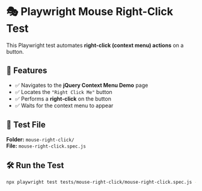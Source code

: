 # 🎭 Playwright Mouse Right-Click Test  

This Playwright test automates **right-click (context menu) actions** on a button.

## 📌 Features  
- ✅ Navigates to the **jQuery Context Menu Demo** page  
- ✅ Locates the `"Right Click Me"` button  
- ✅ Performs a **right-click** on the button  
- ✅ Waits for the context menu to appear  

## 📂 Test File  
**Folder:** `mouse-right-click/`  
**File:** `mouse-right-click.spec.js`  

## 🛠 Run the Test  
```sh
npx playwright test tests/mouse-right-click/mouse-right-click.spec.js --project chromium --headed
